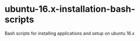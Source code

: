 # ubuntu-16.x-installation-bash-scripts
Bash scripts for installing applications and setup on ubuntu 16.x
